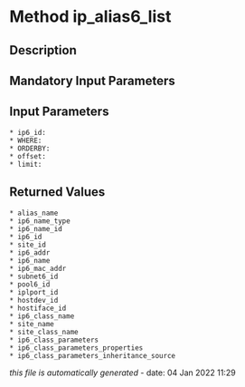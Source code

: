 # Method ip_alias6_list

## Description
	

## Mandatory Input Parameters

## Input Parameters
	* ip6_id:
	* WHERE:
	* ORDERBY:
	* offset:
	* limit:

## Returned Values
	* alias_name
	* ip6_name_type
	* ip6_name_id
	* ip6_id
	* site_id
	* ip6_addr
	* ip6_name
	* ip6_mac_addr
	* subnet6_id
	* pool6_id
	* iplport_id
	* hostdev_id
	* hostiface_id
	* ip6_class_name
	* site_name
	* site_class_name
	* ip6_class_parameters
	* ip6_class_parameters_properties
	* ip6_class_parameters_inheritance_source


*this file is automatically generated* - date: 04 Jan 2022 11:29